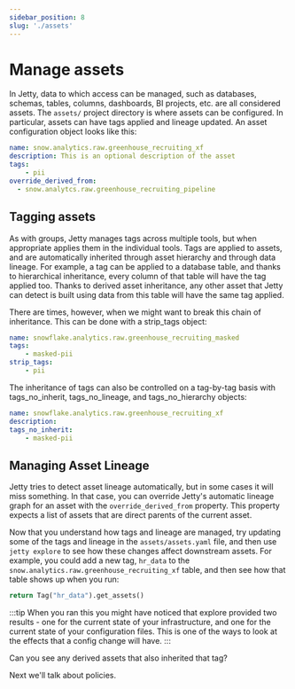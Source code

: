 ```yaml
---
sidebar_position: 8
slug: './assets'
---
```


# Manage assets

In Jetty, data to which access can be managed, such as databases, schemas, tables, columns, dashboards, BI projects, etc. are all considered assets. The `assets/` project directory is where assets can be configured. In particular, assets can have tags applied and lineage updated. An asset configuration object looks like this:

```yaml
name: snow.analytics.raw.greenhouse_recruiting_xf
description: This is an optional description of the asset
tags:
	- pii
override_derived_from:
  - snow.analytcs.raw.greenhouse_recruiting_pipeline
```

## Tagging assets

As with groups, Jetty manages tags across multiple tools, but when appropriate applies them in the individual tools. Tags are applied to assets, and are automatically inherited through asset hierarchy and through data lineage. For example, a tag can be applied to a database table, and thanks to hierarchical inheritance, every column of that table will have the tag applied too. Thanks to derived asset inheritance, any other asset that Jetty can detect is built using data from this table will have the same tag applied.

There are times, however, when we might want to break this chain of inheritance. This can be done with a strip_tags object:

```yaml
name: snowflake.analytics.raw.greenhouse_recruiting_masked
tags:
	- masked-pii
strip_tags:
	- pii
```

The inheritance of tags can also be controlled on a tag-by-tag basis with tags_no_inherit, tags_no_lineage, and tags_no_hierarchy objects:

```yaml
name: snowflake.analytics.raw.greenhouse_recruiting_xf
description:
tags_no_inherit:
	- masked-pii
```

## Managing Asset Lineage

Jetty tries to detect asset lineage automatically, but in some cases it will miss something. In that case, you can override Jetty's automatic lineage graph for an asset with the `override_derived_from` property. This property expects a list of assets that are direct parents of the current asset.

Now that you understand how tags and lineage are managed, try updating some of the tags and lineage in the `assets/assets.yaml` file, and then use `jetty explore` to see how these changes affect downstream assets. For example, you could add a new tag, `hr_data` to the `snow.analytics.raw.greenhouse_recruiting_xf` table, and then see how that table shows up when you run:

```python
return Tag("hr_data").get_assets()
```

:::tip
When you ran this you might have noticed that explore provided two results - one for the current state of your infrastructure, and one for the current state of your configuration files. This is one of the ways to look at the effects that a config change will have.
:::

Can you see any derived assets that also inherited that tag?

Next we'll talk about policies.
